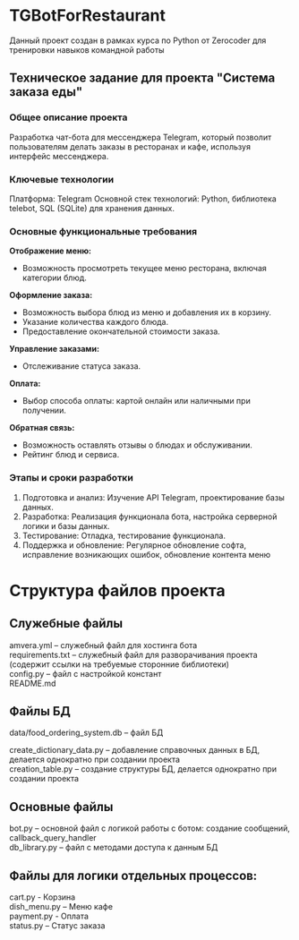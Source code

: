 # TGBotForRestaurant
Данный проект создан в рамках курса по Python от Zerocoder для тренировки навыков командной работы
## Техническое задание для проекта "Система заказа еды"
### Общее описание проекта
Разработка чат-бота для мессенджера Telegram, который позволит пользователям делать заказы в ресторанах и кафе, используя интерфейс мессенджера.
### Ключевые технологии
Платформа: Telegram
Основной стек технологий: Python, библиотека telebot, SQL (SQLite) для хранения данных.
### Основные функциональные требования
**Отображение меню:**
- Возможность просмотреть текущее меню ресторана, включая категории блюд.
  
**Оформление заказа:**
- Возможность выбора блюд из меню и добавления их в корзину.
- Указание количества каждого блюда.
- Предоставление окончательной стоимости заказа.
  
**Управление заказами:**
- Отслеживание статуса заказа.
  
**Оплата:**
- Выбор способа оплаты: картой онлайн или наличными при получении.
  
**Обратная связь:**
- Возможность оставлять отзывы о блюдах и обслуживании.
- Рейтинг блюд и сервиса.
### Этапы и сроки разработки
1. Подготовка и анализ: Изучение API Telegram, проектирование базы данных.
2. Разработка: Реализация функционала бота, настройка серверной логики и базы данных.
3. Тестирование: Отладка, тестирование функционала.
4. Поддержка и обновление: Регулярное обновление софта, исправление возникающих ошибок, обновление контента меню

# Структура файлов проекта
## Служебные файлы
amvera.yml – служебный файл для хостинга бота<br>
requirements.txt – служебный файл для разворачивания проекта (содержит ссылки на требуемые сторонние библиотеки)<br>
config.py – файл с настройкой констант<br>
README.md

## Файлы БД
data/food_ordering_system.db – файл БД

create_dictionary_data.py – добавление справочных данных в БД, делается однократно при создании проекта<br>
creation_table.py – создание структуры БД, делается однократно при создании проекта

## Основные файлы
bot.py – основной файл с логикой работы с ботом: создание сообщений, callback_query_handler<br>
db_library.py – файл с методами доступа к данным БД

## Файлы для логики отдельных процессов:
cart.py - Корзина<br>
dish_menu.py – Меню кафе<br>
payment.py - Оплата<br>
status.py – Статус заказа<br>